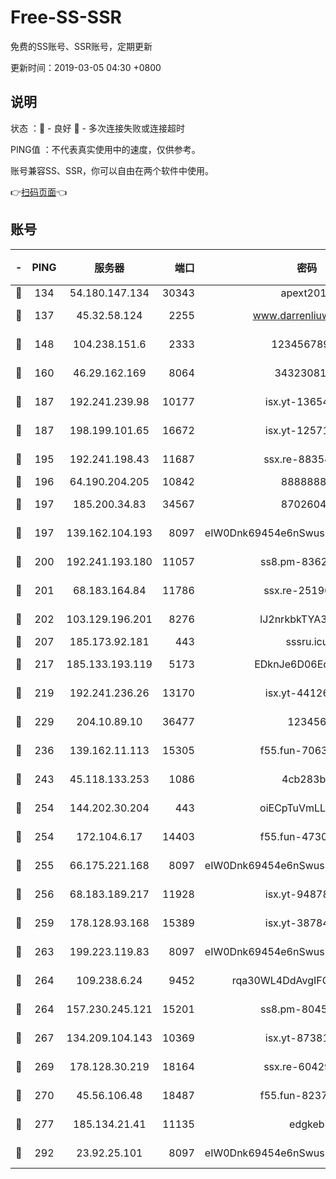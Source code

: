 # Free-SS-SSR

免费的SS账号、SSR账号，定期更新

更新时间：2019-03-05 04:30 +0800

## 说明

状态     ：🙂 - 良好 🙁 - 多次连接失败或连接超时

PING值   ：不代表真实使用中的速度，仅供参考。

账号兼容SS、SSR，你可以自由在两个软件中使用。

👉[扫码页面](https://liesauer.github.io/free-ss-ssr.github.io/)👈

## 账号

|-|PING|服务器|端口|密码|加密方式|区域|
|:----:|:----:|:-----:|-----:|:----:|:----:|:----:|
|🙂|134|54.180.147.134|30343|apext2019|chacha20|KR|
|🙂|137|45.32.58.124|2255|www.darrenliuwei.com|aes-256-cfb|JP|
|🙂|148|104.238.151.6|2333|12345678900|aes-256-cfb|JP|
|🙂|160|46.29.162.169|8064|3432308177|aes-256-cfb|RU|
|🙂|187|192.241.239.98|10177|isx.yt-13654380|aes-256-cfb|US|
|🙂|187|198.199.101.65|16672|isx.yt-12571443|aes-256-cfb|US|
|🙂|195|192.241.198.43|11687|ssx.re-88354290|aes-256-cfb|US|
|🙂|196|64.190.204.205|10842|88888888|rc4-md5|US|
|🙂|197|185.200.34.83|34567|87026045|aes-256-cfb|US|
|🙂|197|139.162.104.193|8097|eIW0Dnk69454e6nSwuspv9DmS201tQ0D|aes-256-cfb|JP|
|🙂|200|192.241.193.180|11057|ss8.pm-83620677|aes-256-cfb|US|
|🙂|201|68.183.164.84|11786|ssx.re-25196932|aes-256-cfb|US|
|🙂|202|103.129.196.201|8276|lJ2nrkbkTYA30wv0|aes-256-cfb|US|
|🙂|207|185.173.92.181|443|sssru.icu|rc4-md5|RU|
|🙂|217|185.133.193.119|5173|EDknJe6D06EoWDaw|aes-256-cfb|US|
|🙂|219|192.241.236.26|13170|isx.yt-44126456|aes-256-cfb|US|
|🙂|229|204.10.89.10|36477|123456|aes-256-cfb|US|
|🙂|236|139.162.11.113|15305|f55.fun-70630978|aes-256-cfb|SG|
|🙂|243|45.118.133.253|1086|4cb283b8|aes-256-cfb|SG|
|🙂|254|144.202.30.204|443|oiECpTuVmLLxk4Ts|aes-256-cfb|US|
|🙂|254|172.104.6.17|14403|f55.fun-47304627|aes-256-cfb|US|
|🙂|255|66.175.221.168|8097|eIW0Dnk69454e6nSwuspv9DmS201tQ0D|aes-256-cfb|US|
|🙂|256|68.183.189.217|11928|isx.yt-94878692|aes-256-cfb|SG|
|🙂|259|178.128.93.168|15389|isx.yt-38784218|aes-256-cfb|SG|
|🙂|263|199.223.119.83|8097|eIW0Dnk69454e6nSwuspv9DmS201tQ0D|aes-256-cfb|US|
|🙂|264|109.238.6.24|9452|rqa30WL4DdAvgIFG6Fs3znzTa|aes-256-cfb|FR|
|🙂|264|157.230.245.121|15201|ss8.pm-80454151|aes-256-cfb|SG|
|🙂|267|134.209.104.143|10369|isx.yt-87381923|aes-256-cfb|SG|
|🙂|269|178.128.30.219|18164|ssx.re-60429944|aes-256-cfb|SG|
|🙂|270|45.56.106.48|18487|f55.fun-82379795|aes-256-cfb|US|
|🙂|277|185.134.21.41|11135|edgkeb|aes-256-cfb|GB|
|🙂|292|23.92.25.101|8097|eIW0Dnk69454e6nSwuspv9DmS201tQ0D|aes-256-cfb|US|
